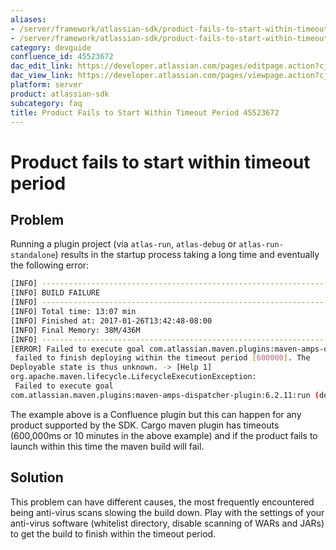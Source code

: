 ```yaml
---
aliases:
- /server/framework/atlassian-sdk/product-fails-to-start-within-timeout-period-45523672.html
- /server/framework/atlassian-sdk/product-fails-to-start-within-timeout-period-45523672.md
category: devguide
confluence_id: 45523672
dac_edit_link: https://developer.atlassian.com/pages/editpage.action?cjm=wozere&pageId=45523672
dac_view_link: https://developer.atlassian.com/pages/viewpage.action?cjm=wozere&pageId=45523672
platform: server
product: atlassian-sdk
subcategory: faq
title: Product Fails to Start Within Timeout Period 45523672
---
```

# Product fails to start within timeout period

## Problem

Running a plugin project (via `atlas-run`, `atlas-debug` or `atlas-run-standalone`) results in the startup process taking a long time and eventually the following error:

``` bash
[INFO] ------------------------------------------------------------------------
[INFO] BUILD FAILURE
[INFO] ------------------------------------------------------------------------
[INFO] Total time: 13:07 min
[INFO] Finished at: 2017-01-26T13:42:48-08:00
[INFO] Final Memory: 38M/436M
[INFO] ------------------------------------------------------------------------
[ERROR] Failed to execute goal com.atlassian.maven.plugins:maven-amps-dispatcher-plugin:6.2.11:run (default-cli) on project myConfluenceMacro: Unable to execute mojo: Execution null of goal org.codehaus.cargo:cargo-maven2-plugin:1.4.7:start failed: Deployable [http://localhost:1990/cargocpc/index.html]
 failed to finish deploying within the timeout period [600000]. The 
Deployable state is thus unknown. -> [Help 1]
org.apache.maven.lifecycle.LifecycleExecutionException:
 Failed to execute goal 
com.atlassian.maven.plugins:maven-amps-dispatcher-plugin:6.2.11:run (default-cli) on project myConfluenceMacro: Unable to execute mojo
```

The example above is a Confluence plugin but this can happen for any product supported by the SDK. Cargo maven plugin has timeouts (600,000ms or 10 minutes in the above example) and if the product fails to launch within this time the maven build will fail.

## Solution

This problem can have different causes, the most frequently encountered being anti-virus scans slowing the build down. Play with the settings of your anti-virus software (whitelist directory, disable scanning of WARs and JARs) to get the build to finish within the timeout period.

























































































